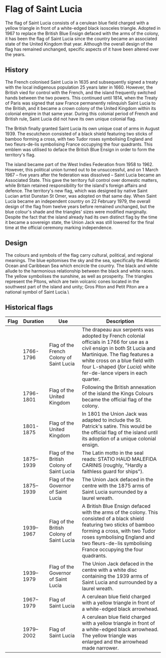 # Flag of Saint Lucia

The flag of Saint Lucia consists of a cerulean blue field charged with a yellow triangle in front of a white-edged black isosceles triangle. Adopted in 1967 to replace the British Blue Ensign defaced with the arms of the colony, it has been the flag of Saint Lucia since the country became an associated state of the United Kingdom that year. Although the overall design of the flag has remained unchanged, specific aspects of it have been altered over the years.

## History

The French colonised Saint Lucia in 1635 and subsequently signed a treaty with the local indigenous population 25 years later in 1660. However, the British vied for control with the French, and the island frequently switched hands between the two powers. This continued until 1814, when the Treaty of Paris was signed that saw France permanently relinquish Saint Lucia to the British, and it became a crown colony of the United Kingdom within its colonial empire in that same year. During this colonial period of French and British rule, Saint Lucia did not have its own unique colonial flag.

The British finally granted Saint Lucia its own unique coat of arms in August 1939. The escutcheon consisted of a black shield featuring two sticks of bamboo forming a cross, with two Tudor roses symbolising England and two fleurs-de-lis symbolising France occupying the four quadrants. This emblem was utilised to deface the British Blue Ensign in order to form the territory's flag.

The island became part of the West Indies Federation from 1958 to 1962. However, this political union turned out to be unsuccessful, and on 1 March 1967 – five years after the federation was dissolved – Saint Lucia became an Associated State. This gave the territory full control over domestic matters, while Britain retained responsibility for the island's foreign affairs and defence. The territory's new flag, which was designed by native Saint Lucian artist Dunstan St Omer, was adopted on that same day. When Saint Lucia became an independent country on 22 February 1979, the overall design of the flag from twelve years before remained unchanged, but the blue colour's shade and the triangles' sizes were modified marginally. Despite the fact that the island already had its own distinct flag by the time it became a sovereign state, the Union Jack was still lowered for the final time at the official ceremony marking independence.

## Design

The colours and symbols of the flag carry cultural, political, and regional meanings. The blue epitomises the sky and the sea, specifically the Atlantic Ocean and Caribbean Sea which encircle the country. The black and white allude to the harmonious relationship between the black and white races. The yellow symbolises the sunshine, as well as prosperity. The triangles represent the Pitons, which are twin volcanic cones located in the southwest part of the island and unity; Gros Piton and Petit Piton are a national symbol of Saint Lucia.\


## Historical flags

| Flag | Duration  | Use                                       | Description                                                                                                                                                                                                                                                      |
| ---- | --------- | ----------------------------------------- | ---------------------------------------------------------------------------------------------------------------------------------------------------------------------------------------------------------------------------------------------------------------- |
|      | 1766-1796 | Flag of the French Colony of Saint Lucia  | The drapeau aux serpents was adopted by French colonial officials in 1766 for use as a civil ensign in both St Lucia and Martinique. The flag features a white cross on a blue field with four L-shaped (*for Lucia*) white fer-de-lance vipers in each quarter. |
|      | 1796-1801 | Flag of the United Kingdom                | Following the British annexation of the island the Kings Colours became the official flag of the colony.                                                                                                                                                         |
|      | 1801-1875 | Flag of the United Kingdom                | In 1801 the Union Jack was adapted to include the St. Patrick's satire. This would be the official flag of the island until its adoption of a unique colonial ensign.                                                                                            |
|      | 1875–1939 | Flag of the British Colony of Saint Lucia | The Latin motto in the seal reads: STATIO HAUD MALEFIDA CARINIS (roughly, "Hardly a faithless guard for ships").                                                                                                                                                 |
|      | 1875–1939 | Flag of the Governor of Saint Lucia       | The Union Jack defaced in the centre with the 1875 arms of Saint Lucia surrounded by a laurel wreath.                                                                                                                                                            |
|      | 1939–1967 | Flag of the British Colony of Saint Lucia | A British Blue Ensign defaced with the arms of the colony. This consisted of a black shield featuring two sticks of bamboo forming a cross, with two Tudor roses symbolising England and two fleurs-de-lis symbolising France occupying the four quadrants.      |
|      | 1939–1979 | Flag of the Governor of Saint Lucia       | The Union Jack defaced in the centre with a white disc containing the 1939 arms of Saint Lucia and surrounded by a laurel wreath.                                                                                                                                |
|      | 1967–1979 | Flag of Saint Lucia                       | A cerulean blue field charged with a yellow triangle in front of a white-edged black arrowhead.                                                                                                                                                                  |
|      | 1979–2002 | Flag of Saint Lucia                       | A cerulean blue field charged with a yellow triangle in front of a white-edged black arrowhead. The yellow triangle was enlarged and the arrowhead made narrower.                                                                                                |

